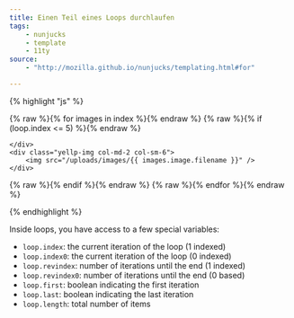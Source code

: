 ```yaml
---
title: Einen Teil eines Loops durchlaufen
tags: 
    - nunjucks
    - template
    - 11ty
source: 
    - "http://mozilla.github.io/nunjucks/templating.html#for"

---
```


{% highlight "js" %}

{% raw %}{% for images in index %}{% endraw %}
{% raw %}{% if (loop.index <= 5) %}{% endraw %}
    <div class="spacer col-md-2 col-sm-6"> 
    
    </div>
    <div class="yellp-img col-md-2 col-sm-6">
        <img src="/uploads/images/{{ images.image.filename }}" />
    </div>
{% raw %}{% endif %}{% endraw %}
{% raw %}{% endfor %}{% endraw %}

{% endhighlight %}

Inside loops, you have access to a few special variables:

- `loop.index`: the current iteration of the loop (1 indexed)
- `loop.index0`: the current iteration of the loop (0 indexed)
- `loop.revindex`: number of iterations until the end (1 indexed)
- `loop.revindex0`: number of iterations until the end (0 based)
- `loop.first`: boolean indicating the first iteration
- `loop.last`: boolean indicating the last iteration
- `loop.length`: total number of items

